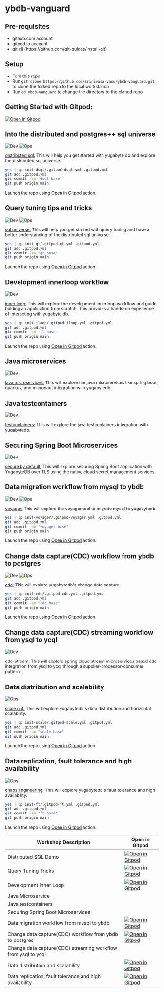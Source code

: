 # ybdb-vanguard
<script>

</script>
## Pre-requisites
- github.com account
- gitpod.io account
- git cli (https://github.com/git-guides/install-git)

## Setup
- Fork this repo
- Run `git clone https://github.com/srinivasa-vasu/ybdb-vanguard.git` to clone the forked repo to the local workstation
- Run `cd ybdb-vanguard` to change the directory to the cloned repo

## Getting Started with Gitpod:
[![Open in Gitpod][gitpod-svg]][branch-main]

## Into the distributed and postgres++ sql universe
<div align="left">

![Dev][dev-badge]
![Ops][ops-badge]
</div>

[distributed sql:](init-dsql/README.md)
This will help you get started with yugabyte db and explore the distributed sql universe.

```bash
yes | cp init-dsql/.gitpod-dsql.yml .gitpod.yml
git add .gitpod.yml
git commit -sm "dsql base"
git push origin main
```
Launch the repo using [Open in Gitpod](#getting-started-with-gitpod) action.

## Query tuning tips and tricks
<div align="left">

![Dev][dev-badge]
![Ops][ops-badge]
</div>

[sql universe:](init-qt/README.md)
This will help you get started with query tuning and have a better understanding of the distributed sql universe.

```bash
yes | cp init-qt/.gitpod-qt.yml .gitpod.yml
git add .gitpod.yml
git commit -sm "qt base"
git push origin main
```
Launch the repo using [Open in Gitpod](#getting-started-with-gitpod) action.

## Development innerloop workflow
<div align="left">

![Dev][dev-badge]
</div>

[inner loop:](init-iloop/README.md)
This will explore the development innerloop workflow and guide bulding an application from scratch. This provides a hands-on experience of interacting with yugabyte db.

```bash
yes | cp init-iloop/.gitpod-iloop.yml .gitpod.yml
git add .gitpod.yml
git commit -sm "il base"
git push origin main
```
Launch the repo using [Open in Gitpod](#getting-started-with-gitpod) action.

## Java microservices
<div align="left">

![Dev][dev-badge]
</div>

[java microservices:](https://github.com/srinivasa-vasu/yb-ms-data)
This will explore the java microservices like spring boot, quarkus, and micronaut integration with yugabytedb.

## Java testcontainers
<div align="left">

![Dev][dev-badge]
</div>

[testcontainers:](https://github.com/srinivasa-vasu/ybdb-boot-data)
This will explore the java testcontainers integration with yugabytedb.

## Securing Spring Boot Microservices
<div align="left">

![Dev][dev-badge]
</div>

[secure by default:](https://github.com/srinivasa-vasu/ybdb-sealed-secrets)
This will explore securing Spring Boot application with YugabyteDB over TLS using the native cloud secret management services

## Data migration workflow from mysql to ybdb
<div align="left">

![Dev][dev-badge]
![Ops][ops-badge]
</div>

[voyager:](init-voyager/README.md)
This will explore the voyager tool to migrate mysql to yugabytedb.

```bash
yes | cp init-voyager/.gitpod-voyager.yml .gitpod.yml
git add .gitpod.yml
git commit -sm "voyager base"
git push origin main
```
Launch the repo using [Open in Gitpod](#getting-started-with-gitpod) action.

## Change data capture(CDC) workflow from ybdb to postgres
<div align="left">

![Dev][dev-badge]
![Ops][ops-badge]
</div>

[cdc:](init-cdc/README.md)
This will explore yugabytedb's change data capture.

```bash
yes | cp init-cdc/.gitpod-cdc.yml .gitpod.yml
git add .gitpod.yml
git commit -sm "cdc base"
git push origin main
```
Launch the repo using [Open in Gitpod](#getting-started-with-gitpod) action.

## Change data capture(CDC) streaming workflow from ysql to ycql
<div align="left">

![Dev][dev-badge]
</div>

[cdc-stream:](https://github.com/srinivasa-vasu/yb-cdc-streams)
This will explore spring cloud stream microservices based cdc integration from ysql to ycql through a supplier-processor-consumer pattern.

## Data distribution and scalability
<div align="left">

![Ops][ops-badge]
</div>

[scale out:](init-scale/README.md)
This will explore yugabytedb's data distribution and horizontal scalability.

```bash
yes | cp init-scale/.gitpod-scale.yml .gitpod.yml
git add .gitpod.yml
git commit -sm "scale base"
git push origin main
```
Launch the repo using [Open in Gitpod](#getting-started-with-gitpod) action.

## Data replication, fault tolerance and high availability
<div align="left">

![Ops][ops-badge]
</div>

[chaos engineering:](init-ft/README.md)
This will explore yugabytedb's fault tolerance and high availability.

```bash
yes | cp init-ft/.gitpod-ft.yml .gitpod.yml
git add .gitpod.yml
git commit -sm "ft base"
git push origin main
```
Launch the repo using [Open in Gitpod](#getting-started-with-gitpod) action.

| Workshop Description                                          | Open in Gitpod                                 |
| ------------------------------------------------------------- | ---------------------------------------------- |
| Distributed SQL Demo                                          | [![Open in Gitpod][gitpod-svg]][dsql-branch]   |
| Query Tuning Tricks                                           | [![Open in Gitpod][gitpod-svg]][qt-branch]     |
| Development Inner Loop                                        | [![Open in Gitpod][gitpod-svg]][iloop-branch]  |
| Java Microservice                                             |                                                |
| Java testcontainers                                           |                                                |
| Securing Spring Boot Microservices                            |                                                |
| Data migration workflow from mysql to ybdb                    | [![Open in Gitpod][gitpod-svg]][voyager-branch] |
| Change data capture(CDC) workflow from ybdb to postgres       | [![Open in Gitpod][gitpod-svg]][cdc-branch]    |
| Change data capture(CDC) streaming workflow from ysql to ycql |                                                |
| Data distribution and scalability                             | [![Open in Gitpod][gitpod-svg]][scale-branch]  |
| Data replication, fault tolerance and high availability       | [![Open in Gitpod][gitpod-svg]][ft-branch]     |

[branch-main]: https://gitpod.io/#https://github.com/srinivasa-vasu/ybdb-vanguard/tree/main
[dsql-branch]: https://gitpod.io/https://github.com/srinivasa-vasu/ybdb-vanguard/tree/ws-dsql
[qt-branch]: https://gitpod.io/https://github.com/srinivasa-vasu/ybdb-vanguard/tree/ws-qt
[iloop-branch]: https://gitpod.io/#https://github.com/srinivasa-vasu/ybdb-vanguard/tree/ws-iloop
[voyager-branch]: https://gitpod.io/#https://github.com/srinivasa-vasu/ybdb-vanguard/tree/ws-voyager
[cdc-branch]: https://gitpod.io/#https://github.com/srinivasa-vasu/ybdb-vanguard/tree/ws-cdc
[scale-branch]: https://gitpod.io/#https://github.com/srinivasa-vasu/ybdb-vanguard/tree/ws-scale
[ft-branch]: https://gitpod.io/#https://github.com/srinivasa-vasu/ybdb-vanguard/tree/ws-ft
[gitpod-svg]: https://gitpod.io/button/open-in-gitpod.svg
[ops-badge]: https://img.shields.io/badge/ops-blue?style=for-the-badge
[dev-badge]: https://img.shields.io/badge/dev-orange?style=for-the-badge
